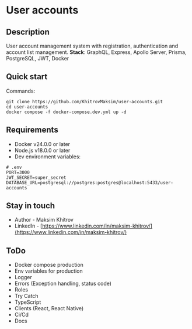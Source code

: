# User accounts

## Description
User account management system with registration, authentication and account list management.
**Stack**: GraphQL, Express, Apollo Server, Prisma, PostgreSQL, JWT, Docker

## Quick start
Commands:
```shell
git clone https://github.com/KhitrovMaksim/user-accounts.git
cd user-accounts
docker compose -f docker-compose.dev.yml up -d
```
## Requirements
- Docker v24.0.0 or later
- Node.js v18.0.0 or later
- Dev environment variables:
```dotenv
# .env
PORT=3000
JWT_SECRET=super_secret
DATABASE_URL=postgresql://postgres:postgres@localhost:5433/user-accounts
```
## Stay in touch

- Author - Maksim Khitrov
- LinkedIn - [https://www.linkedin.com/in/maksim-khitrov/](https://www.linkedin.com/in/maksim-khitrov/)


## ToDo
- Docker compose production
- Env variables for production
- Logger
- Errors (Exception handling, status code)
- Roles
- Try Catch
- TypeScript
- Clients (React, React Native)
- Ci/Cd
- Docs

